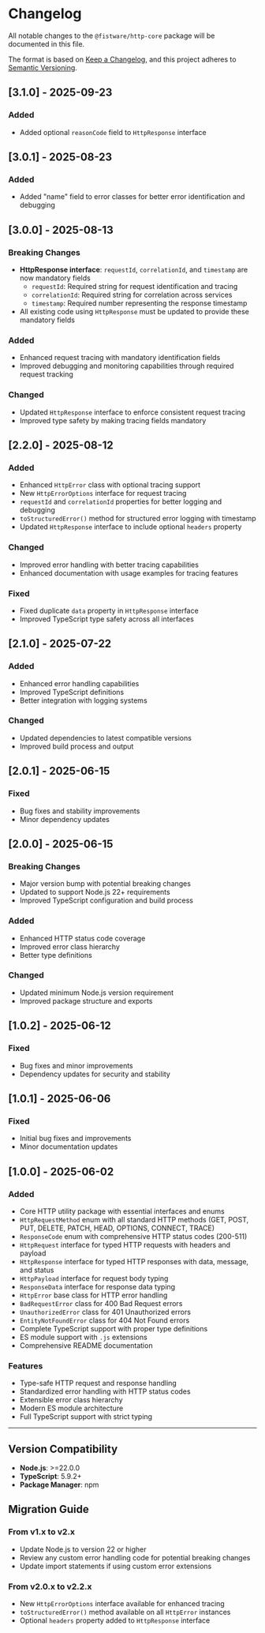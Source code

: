 # Changelog

All notable changes to the `@fistware/http-core` package will be documented in this file.

The format is based on [Keep a Changelog](https://keepachangelog.com/en/1.0.0/),
and this project adheres to [Semantic Versioning](https://semver.org/spec/v2.0.0.html).

## [3.1.0] - 2025-09-23

### Added
- Added optional `reasonCode` field to `HttpResponse` interface

## [3.0.1] - 2025-08-23

### Added
- Added "name" field to error classes for better error identification and debugging

## [3.0.0] - 2025-08-13

### Breaking Changes
- **HttpResponse interface**: `requestId`, `correlationId`, and `timestamp` are now mandatory fields
  - `requestId`: Required string for request identification and tracing
  - `correlationId`: Required string for correlation across services
  - `timestamp`: Required number representing the response timestamp
- All existing code using `HttpResponse` must be updated to provide these mandatory fields

### Added
- Enhanced request tracing with mandatory identification fields
- Improved debugging and monitoring capabilities through required request tracking

### Changed
- Updated `HttpResponse` interface to enforce consistent request tracing
- Improved type safety by making tracing fields mandatory

## [2.2.0] - 2025-08-12

### Added
- Enhanced `HttpError` class with optional tracing support
- New `HttpErrorOptions` interface for request tracing
- `requestId` and `correlationId` properties for better logging and debugging
- `toStructuredError()` method for structured error logging with timestamp
- Updated `HttpResponse` interface to include optional `headers` property

### Changed
- Improved error handling with better tracing capabilities
- Enhanced documentation with usage examples for tracing features

### Fixed
- Fixed duplicate `data` property in `HttpResponse` interface
- Improved TypeScript type safety across all interfaces

## [2.1.0] - 2025-07-22

### Added
- Enhanced error handling capabilities
- Improved TypeScript definitions
- Better integration with logging systems

### Changed
- Updated dependencies to latest compatible versions
- Improved build process and output

## [2.0.1] - 2025-06-15

### Fixed
- Bug fixes and stability improvements
- Minor dependency updates

## [2.0.0] - 2025-06-15

### Breaking Changes
- Major version bump with potential breaking changes
- Updated to support Node.js 22+ requirements
- Improved TypeScript configuration and build process

### Added
- Enhanced HTTP status code coverage
- Improved error class hierarchy
- Better type definitions

### Changed
- Updated minimum Node.js version requirement
- Improved package structure and exports

## [1.0.2] - 2025-06-12

### Fixed
- Bug fixes and minor improvements
- Dependency updates for security and stability

## [1.0.1] - 2025-06-06

### Fixed
- Initial bug fixes and improvements
- Minor documentation updates

## [1.0.0] - 2025-06-02

### Added
- Core HTTP utility package with essential interfaces and enums
- `HttpRequestMethod` enum with all standard HTTP methods (GET, POST, PUT, DELETE, PATCH, HEAD, OPTIONS, CONNECT, TRACE)
- `ResponseCode` enum with comprehensive HTTP status codes (200-511)
- `HttpRequest` interface for typed HTTP requests with headers and payload
- `HttpResponse` interface for typed HTTP responses with data, message, and status
- `HttpPayload` interface for request body typing
- `ResponseData` interface for response data typing
- `HttpError` base class for HTTP error handling
- `BadRequestError` class for 400 Bad Request errors
- `UnauthorizedError` class for 401 Unauthorized errors
- `EntityNotFoundError` class for 404 Not Found errors
- Complete TypeScript support with proper type definitions
- ES module support with `.js` extensions
- Comprehensive README documentation

### Features
- Type-safe HTTP request and response handling
- Standardized error handling with HTTP status codes
- Extensible error class hierarchy
- Modern ES module architecture
- Full TypeScript support with strict typing

---

## Version Compatibility

- **Node.js**: >=22.0.0
- **TypeScript**: 5.9.2+
- **Package Manager**: npm

## Migration Guide

### From v1.x to v2.x
- Update Node.js to version 22 or higher
- Review any custom error handling code for potential breaking changes
- Update import statements if using custom error extensions

### From v2.0.x to v2.2.x
- New `HttpErrorOptions` interface available for enhanced tracing
- `toStructuredError()` method available on all `HttpError` instances
- Optional `headers` property added to `HttpResponse` interface
